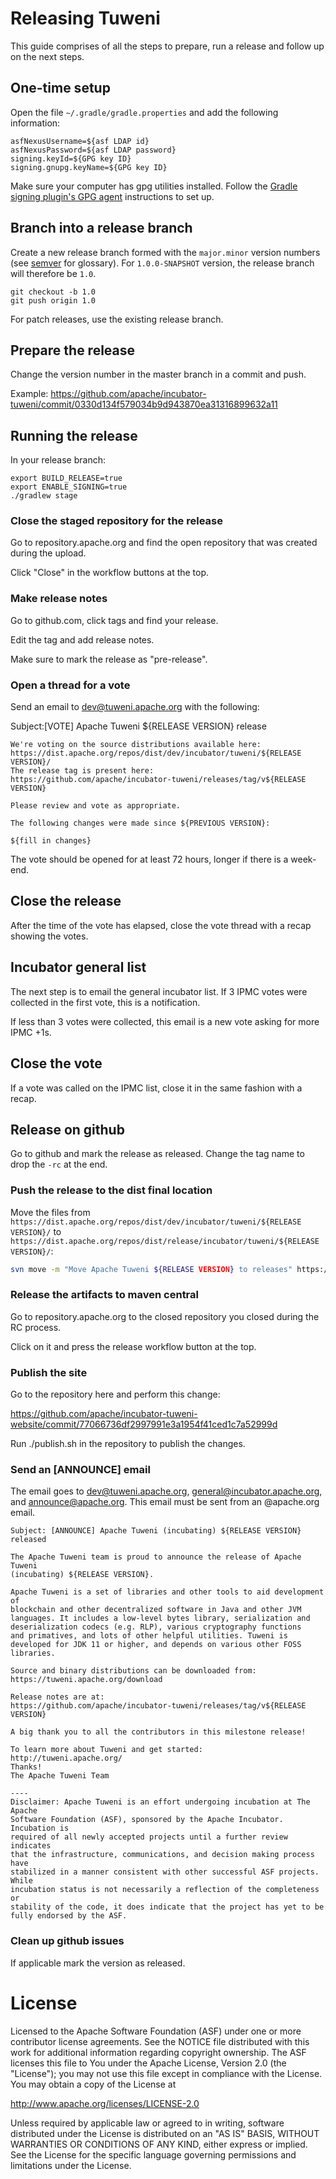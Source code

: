 # Releasing Tuweni

This guide comprises of all the steps to prepare, run a release and follow up on the next steps.

## One-time setup

Open the file `~/.gradle/gradle.properties` and add the following information:

```
asfNexusUsername=${asf LDAP id}
asfNexusPassword=${asf LDAP password}
signing.keyId=${GPG key ID}
signing.gnupg.keyName=${GPG key ID}
```

Make sure your computer has gpg utilities installed. Follow the [Gradle signing plugin's GPG agent](https://docs.gradle.org/current/userguide/signing_plugin.html#sec:using_gpg_agent) instructions to set up.

## Branch into a release branch

Create a new release branch formed with the `major.minor` version numbers (see [semver](https://semver.org/) for glossary). For `1.0.0-SNAPSHOT` version, the release branch will therefore be `1.0`.

```
git checkout -b 1.0
git push origin 1.0
```

For patch releases, use the existing release branch.

## Prepare the release

Change the version number in the master branch in a commit and push.

Example: https://github.com/apache/incubator-tuweni/commit/0330d134f579034b9d943870ea31316899632a11

## Running the release

In your release branch:

```
export BUILD_RELEASE=true
export ENABLE_SIGNING=true
./gradlew stage
```

### Close the staged repository for the release

Go to repository.apache.org and find the open repository that was created during the upload.

Click "Close" in the workflow buttons at the top.

### Make release notes

Go to github.com, click tags and find your release.

Edit the tag and add release notes.

Make sure to mark the release as "pre-release".

### Open a thread for a vote

Send an email to dev@tuweni.apache.org with the following:

Subject:[VOTE] Apache Tuweni ${RELEASE VERSION} release
```
We're voting on the source distributions available here:
https://dist.apache.org/repos/dist/dev/incubator/tuweni/${RELEASE VERSION}/
The release tag is present here:
https://github.com/apache/incubator-tuweni/releases/tag/v${RELEASE VERSION}

Please review and vote as appropriate.

The following changes were made since ${PREVIOUS VERSION}:

${fill in changes}

```

The vote should be opened for at least 72 hours, longer if there is a week-end.

## Close the release

After the time of the vote has elapsed, close the vote thread with a recap showing the votes.

## Incubator general list

The next step is to email the general incubator list. If 3 IPMC votes were collected in the first vote, this is a notification.

If less than 3 votes were collected, this email is a new vote asking for more IPMC +1s.

## Close the vote

If a vote was called on the IPMC list, close it in the same fashion with a recap.

## Release on github

Go to github and mark the release as released. Change the tag name to drop the `-rc` at the end.

### Push the release to the dist final location

Move the files from `https://dist.apache.org/repos/dist/dev/incubator/tuweni/${RELEASE VERSION}/` to 
`https://dist.apache.org/repos/dist/release/incubator/tuweni/${RELEASE VERSION}/`:
```bash
svn move -m "Move Apache Tuweni ${RELEASE VERSION} to releases" https://dist.apache.org/repos/dist/dev/incubator/tuweni/${RELEASE VERSION} https://dist.apache.org/repos/dist/release/incubator/tuweni/${RELEASE VERSION}
```

### Release the artifacts to maven central

Go to repository.apache.org to the closed repository you closed during the RC process.

Click on it and press the release workflow button at the top.

### Publish the site

Go to the repository here and perform this change:

https://github.com/apache/incubator-tuweni-website/commit/77066736df2997991e3a1954f41ced1c7a52999d

Run ./publish.sh in the repository to publish the changes.

### Send an [ANNOUNCE] email

The email goes to dev@tuweni.apache.org, general@incubator.apache.org, and announce@apache.org.
This email must be sent from an @apache.org email.

```
Subject: [ANNOUNCE] Apache Tuweni (incubating) ${RELEASE VERSION} released

The Apache Tuweni team is proud to announce the release of Apache Tuweni
(incubating) ${RELEASE VERSION}.

Apache Tuweni is a set of libraries and other tools to aid development of
blockchain and other decentralized software in Java and other JVM 
languages. It includes a low-level bytes library, serialization and 
deserialization codecs (e.g. RLP), various cryptography functions 
and primatives, and lots of other helpful utilities. Tuweni is 
developed for JDK 11 or higher, and depends on various other FOSS libraries.

Source and binary distributions can be downloaded from:
https://tuweni.apache.org/download

Release notes are at:
https://github.com/apache/incubator-tuweni/releases/tag/v${RELEASE VERSION}

A big thank you to all the contributors in this milestone release!

To learn more about Tuweni and get started:
http://tuweni.apache.org/
Thanks!
The Apache Tuweni Team

----
Disclaimer: Apache Tuweni is an effort undergoing incubation at The Apache
Software Foundation (ASF), sponsored by the Apache Incubator. Incubation is
required of all newly accepted projects until a further review indicates
that the infrastructure, communications, and decision making process have
stabilized in a manner consistent with other successful ASF projects. While
incubation status is not necessarily a reflection of the completeness or
stability of the code, it does indicate that the project has yet to be
fully endorsed by the ASF.
```

### Clean up github issues

If applicable mark the version as released.

# License

Licensed to the Apache Software Foundation (ASF) under one or more contributor license agreements. See the NOTICE
file distributed with this work for additional information regarding copyright ownership. The ASF licenses this file
to You under the Apache License, Version 2.0 (the "License"); you may not use this file except in compliance with the
License. You may obtain a copy of the License at

http://www.apache.org/licenses/LICENSE-2.0

Unless required by applicable law or agreed to in writing, software distributed under the License is distributed on
an "AS IS" BASIS, WITHOUT WARRANTIES OR CONDITIONS OF ANY KIND, either express or implied. See the License for the
specific language governing permissions and limitations under the License.